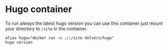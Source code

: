 # Hugo container
To run always the latest hugo version you can use this container just mount your directory to `/site` in the container.
```
alias hugo="docker run -v ./:/site delvers/hugo"
hugo version
```
